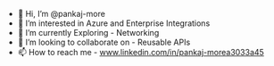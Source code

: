 - 👋 Hi, I’m @pankaj-more
- 👀 I’m interested in Azure and Enterprise Integrations
- 🌱 I’m currently Exploring - Networking
- 💞️ I’m looking to collaborate on - Reusable APIs
- 📫 How to reach me - www.linkedin.com/in/pankaj-morea3033a45

<!---
pankaj-more/pankaj-more is a ✨ special ✨ repository because its `README.md` (this file) appears on your GitHub profile.
You can click the Preview link to take a look at your changes.
--->
